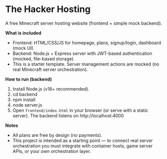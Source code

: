 # The Hacker Hosting
A free Minecraft server hosting website (frontend + simple mock backend).

**What is included**
- Frontend: HTML/CSS/JS for homepage, plans, signup/login, dashboard (mock UI).
- Backend: Node.js + Express server with JWT-based authentication (mocked, file-based storage).
- This is a starter template. Server management actions are mocked (no real Minecraft server orchestration).

**How to run (backend)**
1. Install Node.js (v18+ recommended).
2. cd backend
3. npm install
4. node server.js
5. Open `frontend/index.html` in your browser (or serve with a static server). The backend listens on http://localhost:4000

**Notes**
- All plans are free by design (no payments).
- This project is intended as a starting point — to connect real server orchestration you must integrate with container hosts, game server APIs, or your own orchestration layer.
